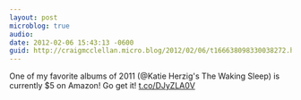 ```yaml
---
layout: post
microblog: true
audio: 
date: 2012-02-06 15:43:13 -0600
guid: http://craigmcclellan.micro.blog/2012/02/06/t166638098330038272.html
---
```

One of my favorite albums of 2011 (@Katie Herzig's The Waking Sleep) is currently $5 on Amazon! Go get it! [t.co/DJyZLA0V](http://t.co/DJyZLA0V)

